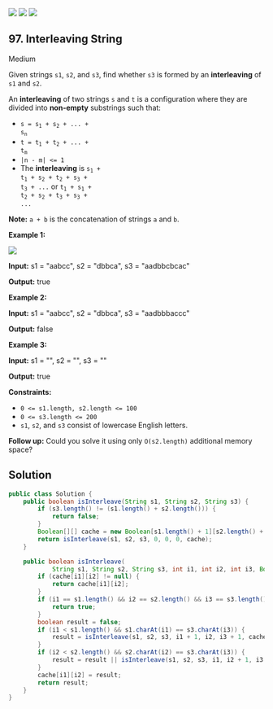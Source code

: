 [![](https://img.shields.io/github/stars/javadev/LeetCode-in-Java?label=Stars&style=flat-square)](https://github.com/javadev/LeetCode-in-Java)
[![](https://img.shields.io/github/forks/javadev/LeetCode-in-Java?label=Fork%20me%20on%20GitHub%20&style=flat-square)](https://github.com/javadev/LeetCode-in-Java/fork)
[![](https://img.shields.io/badge/-LeetCode%20in%20Kotlin-blue?style=flat-square)](https://github.com/javadev/LeetCode-in-Kotlin)

## 97\. Interleaving String

Medium

Given strings `s1`, `s2`, and `s3`, find whether `s3` is formed by an **interleaving** of `s1` and `s2`.

An **interleaving** of two strings `s` and `t` is a configuration where they are divided into **non-empty** substrings such that:

*   <code>s = s<sub>1</sub> + s<sub>2</sub> + ... + s<sub>n</sub></code>
*   <code>t = t<sub>1</sub> + t<sub>2</sub> + ... + t<sub>m</sub></code>
*   `|n - m| <= 1`
*   The **interleaving** is <code>s<sub>1</sub> + t<sub>1</sub> + s<sub>2</sub> + t<sub>2</sub> + s<sub>3</sub> + t<sub>3</sub> + ...</code> or <code>t<sub>1</sub> + s<sub>1</sub> + t<sub>2</sub> + s<sub>2</sub> + t<sub>3</sub> + s<sub>3</sub> + ...</code>

**Note:** `a + b` is the concatenation of strings `a` and `b`.

**Example 1:**

![](https://assets.leetcode.com/uploads/2020/09/02/interleave.jpg)

**Input:** s1 = "aabcc", s2 = "dbbca", s3 = "aadbbcbcac"

**Output:** true 

**Example 2:**

**Input:** s1 = "aabcc", s2 = "dbbca", s3 = "aadbbbaccc"

**Output:** false 

**Example 3:**

**Input:** s1 = "", s2 = "", s3 = ""

**Output:** true 

**Constraints:**

*   `0 <= s1.length, s2.length <= 100`
*   `0 <= s3.length <= 200`
*   `s1`, `s2`, and `s3` consist of lowercase English letters.

**Follow up:** Could you solve it using only `O(s2.length)` additional memory space?

## Solution

```java
public class Solution {
    public boolean isInterleave(String s1, String s2, String s3) {
        if (s3.length() != (s1.length() + s2.length())) {
            return false;
        }
        Boolean[][] cache = new Boolean[s1.length() + 1][s2.length() + 1];
        return isInterleave(s1, s2, s3, 0, 0, 0, cache);
    }

    public boolean isInterleave(
            String s1, String s2, String s3, int i1, int i2, int i3, Boolean[][] cache) {
        if (cache[i1][i2] != null) {
            return cache[i1][i2];
        }
        if (i1 == s1.length() && i2 == s2.length() && i3 == s3.length()) {
            return true;
        }
        boolean result = false;
        if (i1 < s1.length() && s1.charAt(i1) == s3.charAt(i3)) {
            result = isInterleave(s1, s2, s3, i1 + 1, i2, i3 + 1, cache);
        }
        if (i2 < s2.length() && s2.charAt(i2) == s3.charAt(i3)) {
            result = result || isInterleave(s1, s2, s3, i1, i2 + 1, i3 + 1, cache);
        }
        cache[i1][i2] = result;
        return result;
    }
}
```